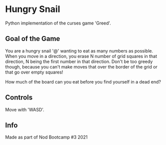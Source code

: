 # Hungry Snail
Python implementation of the curses game 'Greed'.

## Goal of the Game
You are a hungry snail '@' wanting to eat as many numbers as possible. When you move in a direction, you erase N number of grid squares in that direction, N being the first number in that direction. Don't be too greedy though, because you can't make moves that over the border of the grid or that go over empty squares!

How much of the board can you eat before you find yourself in a dead end?

## Controls
Move with 'WASD'.

## Info
Made as part of Nod Bootcamp #3 2021
